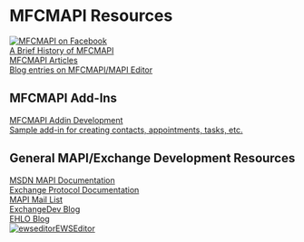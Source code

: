 # MFCMAPI Resources
[![MFCMAPI on Facebook](https://badge.facebook.com/badge/26764016480.2776.1538253884.png)](https://www.facebook.com/MFCMAPI/)<br/>
[A Brief History of MFCMAPI](https://blogs.msdn.microsoft.com/stephen_griffin/2008/01/04/a-brief-history-of-mfcmapi/)<br/>
[MFCMAPI Articles](MFCMAPIArticles.md)<br/>
[Blog entries on MFCMAPI/MAPI Editor](https://blogs.msdn.microsoft.com/stephen_griffin/tag/MFCMAPI)<br/>

## MFCMAPI Add-Ins
[MFCMAPI Addin Development](MFCMAPIAddinDevelopment.md)<br/>
[Sample add-in for creating contacts, appointments, tasks, etc.](CreateOutlookItemsAddin.md)

## General MAPI/Exchange Development Resources
[MSDN MAPI Documentation](https://msdn.microsoft.com/en-us/library/office/cc815646.aspx)<br/>
[Exchange Protocol Documentation](https://msdn.microsoft.com/en-us/library/cc307725.aspx)<br/>
[MAPI Mail List](http://peach.ease.lsoft.com/archives/mapi-l.html)<br/>
[ExchangeDev Blog](https://blogs.msdn.microsoft.com/exchangedev/)<br/>
[EHLO Blog](https://blogs.technet.microsoft.com/exchange/)<br/>
[![ewseditor](https://www.codeplex.com/Download?ProjectName=ewseditor&DownloadId=309916)](http://ewseditor.codeplex.com)[EWSEditor](http://ewseditor.codeplex.com)
